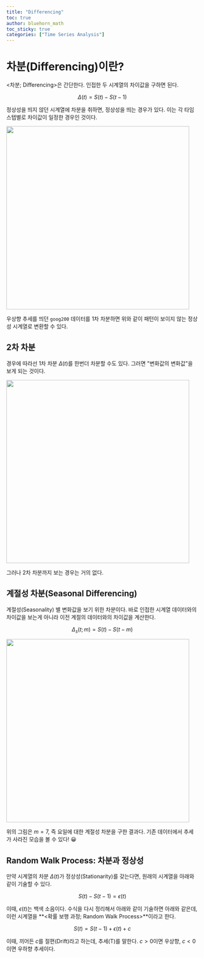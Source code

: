 ```yaml
---
title: "Differencing"
toc: true
author: bluehorn_math
toc_sticky: true
categories: ["Time Series Analysis"]
---
```


# 차분(Differencing)이란?

\<차분; Differencing\>은 간단한다. 인접한 두 시계열의 차이값을 구하면 된다.

$$
\Delta(t) = S(t) - S(t-1)
$$

정상성을 띄지 않던 시계열에 차분을 취하면, 정상성을 띄는 경우가 있다. 이는 각 타임 스텝별로 차이값이 일정한 경우인 것이다.

<div class="img-wrapper">
  <img src="{{ "/images/computer-science/time-series-analysis/goog200-1st-differencing.png" | relative_url }}" width="480px">
</div>

우상향 추세를 띄던 `goog200` 데이터를 1차 차분하면 위와 같이 패턴이 보이지 않는 정상성 시계열로 변환할 수 있다.

## 2차 차분

경우에 따라선 1차 차분 $\Delta(t)$를 한번더 차분할 수도 있다. 그러면 "변화값의 변화값"을 보게 되는 것이다.

<div class="img-wrapper">
  <img src="{{ "/images/computer-science/time-series-analysis/goog200-2nd-differencing.png" | relative_url }}" width="480px">
</div>

그러나 2차 차분까지 보는 경우는 거의 없다.

## 계절성 차분(Seasonal Differencing)

계절성(Seasonality) 별 변화값을 보기 위한 차분이다. 바로 인접한 시계열 데이터와의 차이값을 보는게 아니라 이전 계절의 데이터와의 차이값을 계산한다.

$$
\Delta_s(t; m) = S(t) - S(t-m)
$$

<div class="img-wrapper">
  <img src="{{ "/images/computer-science/time-series-analysis/goog200-seasonal-differencing.png" | relative_url }}" width="480px">
</div>

위의 그림은 $m=7$, 즉 요일에 대한 계절성 차분을 구한 결과다. 기존 데이터에서 추세가 사라진 모습을 볼 수 있다! 😀

## Random Walk Process: 차분과 정상성

만약 시계열의 차분 $\Delta(t)$가 정상성(Stationarity)를 갖는다면, 원래의 시계열을 아래와 같이 기술할 수 있다.

$$
S(t) - S(t-1) = \epsilon(t)
$$

이때, $\epsilon(t)$는 백색 소음이다. 수식을 다시 정리해서 아래와 같이 기술하면 아래와 같은데, 이런 시계열을 **\<확률 보행 과정; Random Walk Process\>**이라고 한다.

$$
S(t) = S(t-1) + \epsilon(t) + c
$$

이때, 끼어든 $c$를 절편(Drift)라고 하는데, 추세(T)를 말한다. $c > 0$이면 우상향, $c < 0$이면 우하향 추세이다.

